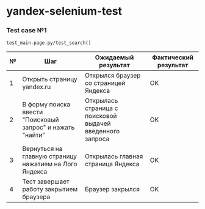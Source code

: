 # yandex-selenium-test

###  Test case №1
`test_main-page.py/test_search()`

| № | Шаг | Ожидаемый результат | Фактический результат |
| --- | --- | --- | --- |
| 1 | Открыть страницу yandex.ru | Открылся браузер со страницей Яндекса | OK |
| 2 | В форму поиска ввести "Поисковый запрос" и нажать "найти" | Открылась страница с поисковой выдачей введенного запроса | OK |
| 3 | Вернуться на главную страницу нажатием на Лого Яндекса | Открылась главная страница Яндекса | OK |
| 4 | Тест завершает работу закрытием браузера | Браузер закрылся | OK |
